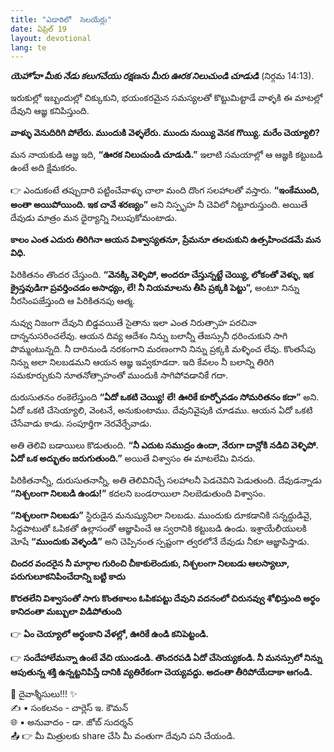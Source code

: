 ```yaml
---
title: "ఎడారిలో  సెలయేర్లు"
date: ఏప్రిల్ 19
layout: devotional
lang: te
---
```



***యెహోవా మీకు నేడు కలుగచేయు రక్షణను మీరు ఊరక నిలుచుండి చూడుడి*** (నిర్గమ 14:13).

ఇరుకుల్లో ఇబ్బందుల్లో చిక్కుకుని, భయంకరమైన సమస్యలతో కొట్టుమిట్టాడే వాళ్ళకి ఈ మాటల్లో దేవుని ఆజ్ఞ కనిపిస్తుంది. 

**వాళ్ళు వెనుదిరిగి పోలేరు. ముందుకి వెళ్ళలేరు. ముందు నుయ్యి వెనక గొయ్యి. మరేం చెయ్యాలి?**

మన నాయకుడి ఆజ్ఞ ఇది, **“ఊరక నిలుచుండి చూడుడి.”** ఇలాటి సమయాల్లో ఆ ఆజ్ఞకి కట్టుబడి ఉంటే అది క్షేమకరం.

👉 ఎందుకంటే తప్పుదారి పట్టించేవాళ్ళు చాలా మంది దొంగ సలహాలతో వస్తారు. **“ఇంకేముంది, అంతా అయిపోయింది. ఇక చావే శరణ్యం”** అని నిస్పృహ నీ చెవిలో నిట్టూరుస్తుంది. అయితే దేవుడు మాత్రం మన ధైర్యాన్ని నిలుపుకోమంటాడు. 

**కాలం ఎంత ఎదురు తిరిగినా ఆయన విశ్వాస్యతనూ, ప్రేమనూ తలచుకుని ఉత్సహించడమే మన విధి.**

పిరికితనం తొందర చేస్తుంది. **“వెనక్కి వెళ్ళిపో, అందరూ చేస్తున్నట్టే చెయ్యి, లోకంతో వెళ్ళు, ఇక క్రైస్తవుడిగా ప్రవర్తించడం అసాధ్యం, లే! నీ నియమాలను తీసి ప్రక్కకి పెట్టు”,** అంటూ నిన్ను నీరసింపజేస్తుంది ఆ పిరికితనపు ఆత్మ. 

నువ్వు నిజంగా దేవుని బిడ్డవయితే సైతాను ఇలా ఎంత నిరుత్సాహ పరచినా దాన్ననుసరించలేవు. ఆయన దివ్య ఆదేశం నిన్ను బలాన్నీ తేజస్సునీ ధరించుకుని సాగి పొమ్మంటున్నది. నీ దారినుండి నరకంగాని మరణంగాని నిన్ను ప్రక్కకి మళ్ళించ లేవు. కొంతసేపు నిన్ను అలా నిలబడమని ఆయన ఆజ్ఞ ఇవ్వకూడదా. ఇది కేవలం నీ బలాన్ని తిరిగి సమకూర్చుకుని నూతనోత్సాహంతో ముందుకి సాగిపోవడానికే గదా.

దురుసుతనం రంకెలేస్తుంది **“ఏదో ఒకటి చెయ్యి! లే! ఊరికే కూర్చోవడం సోమరితనం కదా”** అని. ఏదో ఒకటి చేసెయ్యాలి, వెంటనే, అనుకుంటాము. దేవునివైపుకి చూడము. ఆయన ఏదో ఒకటి చేసేవాడు కాడు. సంపూర్తిగా నెరవేర్చేవాడు.

అతి తెలివి బడాయిలు కొడుతుంది. **“నీ ఎదుట సముద్రం ఉందా, నేరుగా దాన్లోకి నడిచి వెళ్ళిపో. ఏదో ఒక అద్భుతం జరుగుతుంది.”** అయితే విశ్వాసం ఈ మాటలేమి వినదు. 

పిరికితనాన్నీ, దురుసుతనాన్నీ, అతి తెలివినిచ్చే సలహాలనీ పెడచెవిని పెడుతుంది. దేవుడన్నాడు **“నిశ్చలంగా నిలబడి ఉండు!”** కదలని బండరాయిలా నిలబెడుతుంది విశ్వాసం.

**“నిశ్చలంగా నిలబడు”** స్థిరుడైన మనుష్యునిలా నిలబడు. ముందుకు దూకడానికి సన్నద్ధుడివై, సిద్దపాటుతో ఓపికతో ఉల్లాసంతో ఆజ్ఞాపించే ఆ స్వరానికి కట్టుబడి ఉండు. ఇశ్రాయేలీయులకి మోషే **“ముందుకు వెళ్ళండి”** అని చెప్పినంత స్పష్టంగా త్వరలోనే దేవుడు నీకూ ఆజ్ఞాపిస్తాడు.

**చిందర వందరైన నీ మార్గాల గురించి చీకాకులెందుకు, నిశ్చలంగా నిలబడు ఆలస్యాలూ, పరుగులూకనిపించేదాన్ని బట్టి కాదు**

**కొరతలేని విశ్వాసంతో సాగు కొంతకాలం ఓపికపట్టు దేవుని వదనంలో చిరునవ్వు శోభిస్తుంది అర్థం కానిదంతా మబ్బులా విడిపోతుంది**
 
👉 **ఏం చెయ్యాలో అర్థంకాని వేళల్లో, ఊరికే ఉండి కనిపెట్టండి.**

👉 **సందేహాలేమన్నా ఉంటే వేచి యుండండి. తొందరపడి ఏదో చేసెయ్యకండి. నీ మనస్సులో నిన్ను ఆపుతున్న శక్తి ఉన్నట్టనిపిస్తే దానికి వ్యతిరేకంగా చెయ్యవద్దు. అదంతా తీరిపోయేదాకా ఆగండి.**

<div class="blessing">🙏 <span class="bless-text">దైవాశ్శీసులు!!!</span> ✨</div>

<div class="credit">✍️ <span class="credit-text">▪ సంకలనం - చార్లెస్ ఇ. కౌమన్</span></div>
<div class="credit">🌐 <span class="credit-text">▪ అనువాదం - డా. జోబ్ సుదర్శన్</span></div>


<div class="share">📤 👉 <span class="share-text">మీ మిత్రులకు share చేసి మీ వంతుగా దేవుని పని చేయండి.</span></div>

